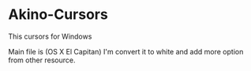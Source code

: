 # Akino-Cursors

This cursors for Windows

Main file is (OS X El Capitan)
I'm convert it to white and add more option from other resource.
